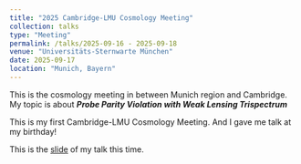 ```yaml
---
title: "2025 Cambridge-LMU Cosmology Meeting"
collection: talks
type: "Meeting"
permalink: /talks/2025-09-16 - 2025-09-18
venue: "Universitäts-Sternwarte München"
date: 2025-09-17
location: "Munich, Bayern"
---
```


This is the cosmology meeting in between Munich region and Cambridge. My topic is about _**Probe Parity Violation with Weak Lensing Trispectrum**_



This is my first Cambridge-LMU Cosmology Meeting. And I gave me talk at my birthday! 

This is the <a href="https://chen-sijin.github.io/Sijin-Chen.github.io/files/talk_slides/2025-Cambridge-LMU_WL_trispectrum.pdf" target="_blank">slide</a> of my talk this time. 


<!--


The ITP building looks very nice, and the old castle look beutiful under the sunset

<img src="../images/2025-ITP-Heidelberg-Seminar/ITP_building.jpg"  style="zoom: 40%;" />

<img src="../images/2025-ITP-Heidelberg-Seminar/castle_Heidelberg.jpg"  style="zoom: 40%;" />

<img src="../images/2025-ITP-Heidelberg-Seminar/2025-ITP-Castle.jpg"  style="zoom: 40%;" />

<img src="../images/2025-ITP-Heidelberg-Seminar/2025-Heidelberg-sunset.jpg"  style="zoom: 40%;" />

<img src="../images/2025-ITP-Heidelberg-Seminar/2025-Heidelberg-river.jpg"  style="zoom: 40%;" />

-->
